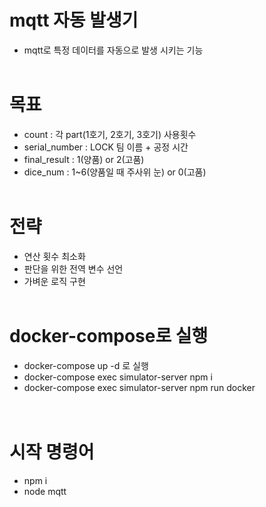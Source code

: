 # mqtt 자동 발생기
- mqtt로 특정 데이터를 자동으로 발생 시키는 기능
  <br>
  <br>
  
# 목표
- count : 각 part(1호기, 2호기, 3호기) 사용횟수
- serial_number : LOCK 팀 이름 + 공정 시간
- final_result : 1(양품) or 2(고품)
- dice_num : 1~6(양품일 때 주사위 눈) or 0(고품)
  <br>
  <br>
# 전략
- 연산 횟수 최소화
- 판단을 위한 전역 변수 선언
- 가벼운 로직 구현
  <br>
  <br>
# docker-compose로 실행
- docker-compose up -d 로 실행
- docker-compose exec simulator-server npm i
- docker-compose exec simulator-server npm run docker  
  <br>
  <br>
# 시작 명령어
- npm i
- node mqtt








